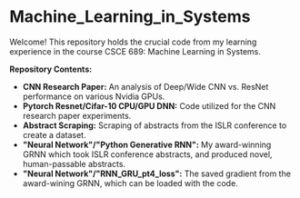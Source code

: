 # Machine_Learning_in_Systems

Welcome! This repository holds the crucial code from my learning experience in the course CSCE 689: Machine Learning in Systems.

**Repository Contents:**
- **CNN Research Paper:** An analysis of Deep/Wide CNN vs. ResNet performance on various Nvidia GPUs.
- **Pytorch Resnet/Cifar-10 CPU/GPU DNN:** Code utilized for the CNN research paper experiments.
- **Abstract Scraping:** Scraping of abstracts from the ISLR conference to create a dataset.
- **"Neural Network"/"Python Generative RNN":** My award-winning GRNN which took ISLR conference abstracts, and produced novel, human-passable abstracts.
- **"Neural Network"/"RNN_GRU_pt4_loss":** The saved gradient from the award-wining GRNN, which can be loaded with the code.

